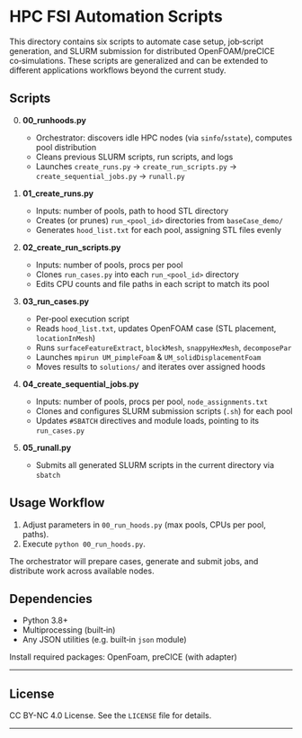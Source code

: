 # HPC FSI Automation Scripts

This directory contains six scripts to automate case setup, job‐script generation, and SLURM submission for distributed OpenFOAM/preCICE co‑simulations. 
These scripts are generalized and can be extended to different applications workflows beyond the current study.

## Scripts

0. **00_runhoods.py**  
   - Orchestrator: discovers idle HPC nodes (via `sinfo`/`sstate`), computes pool distribution  
   - Cleans previous SLURM scripts, run scripts, and logs  
   - Launches `create_runs.py` → `create_run_scripts.py` → `create_sequential_jobs.py` → `runall.py`  

1. **01_create_runs.py**  
   - Inputs: number of pools, path to hood STL directory  
   - Creates (or prunes) `run_<pool_id>` directories from `baseCase_demo/`  
   - Generates `hood_list.txt` for each pool, assigning STL files evenly  

2. **02_create_run_scripts.py**  
   - Inputs: number of pools, procs per pool  
   - Clones `run_cases.py` into each `run_<pool_id>` directory  
   - Edits CPU counts and file paths in each script to match its pool  
  
3. **03_run_cases.py**  
   - Per‑pool execution script  
   - Reads `hood_list.txt`, updates OpenFOAM case (STL placement, `locationInMesh`)  
   - Runs `surfaceFeatureExtract`, `blockMesh`, `snappyHexMesh`, `decomposePar`  
   - Launches `mpirun UM_pimpleFoam` & `UM_solidDisplacementFoam`  
   - Moves results to `solutions/` and iterates over assigned hoods  

4. **04_create_sequential_jobs.py**  
   - Inputs: number of pools, procs per pool, `node_assignments.txt`  
   - Clones and configures SLURM submission scripts (`.sh`) for each pool  
   - Updates `#SBATCH` directives and module loads, pointing to its `run_cases.py`  

5. **05_runall.py**  
   - Submits all generated SLURM scripts in the current directory via `sbatch`  

## Usage Workflow

1. Adjust parameters in `00_run_hoods.py` (max pools, CPUs per pool, paths).  
2. Execute `python 00_run_hoods.py`.  

The orchestrator will prepare cases, generate and submit jobs, and distribute work across available nodes.

## Dependencies

- Python 3.8+  
- Multiprocessing (built‑in)  
- Any JSON utilities (e.g. built‑in `json` module)

Install required packages:
OpenFoam, preCICE (with adapter)

---

##  License

CC BY-NC 4.0 License. See the `LICENSE` file for details.

---



